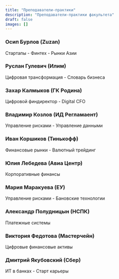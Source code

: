 ```yaml
---
title: "Преподаватели-практики"
description: "Преподаватели-практики факультета"
draft: false
images: []
---
```


### Осип Бурлов (Zuzan)
Стартапы - Финтех - Рынки Азии

### Руслан Гулевич (Илим)
Цифровая трансформация - Словарь бизнеса

### Захар Калмыков (ГК Родина)
Цифровой финдиректор - Digital CFO  

### Владимир Козлов (ИД Регламаент)
Управление рисками - Управление данными

### Иван Коршиков (Тинькофф)
Финансовые рынки - Валютный трейдинг

### Юлия Лебедева (Авиа Центр)
Корпоративные финансы

### Мария Маракуева (ЕУ)
Управление рисками - Бановские технологии

### Александр Полудницын (НСПК)
Платежные системы

### Виктория Федотова (Мастерчейн)
Цифровые финансовые активы

### Дмитрий Якубовский (Сбер)
ИТ в банках - Старт карьеры
